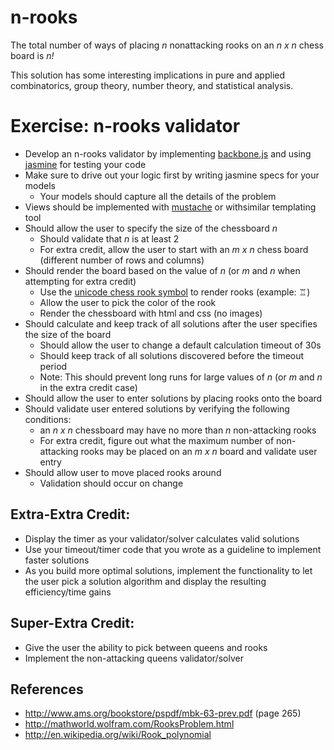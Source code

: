 # n-rooks

The total number of ways of placing _n_ nonattacking rooks on an _n x n_ chess board is _n!_

This solution has some interesting implications in pure and applied combinatorics, group theory, number theory, and statistical analysis.

# Exercise: n-rooks validator

* Develop an n-rooks validator by implementing [backbone.js](http://backbonejs.org/ "backbone.js") and using [jasmine](http://pivotal.github.com/jasmine/ "jasmine") for testing your code
* Make sure to drive out your logic first by writing jasmine specs for your models
  * Your models should capture all the details of the problem
* Views should be implemented with [mustache](http://mustache.github.com/ "mustache") or withsimilar templating tool
* Should allow the user to specify the size of the chessboard _n_
  * Should validate that _n_ is at least 2
  * For extra credit, allow the user to start with an _m x n_ chess board (different number of rows and columns)
* Should render the board based on the value of _n_ (or _m_ and _n_ when attempting for extra credit)
  * Use the [unicode chess rook symbol](http://en.wikipedia.org/wiki/Chess_symbols_in_Unicode "unicode chess symbols") to render rooks (example: &#9814;)
  * Allow the user to pick the color of the rook
  * Render the chessboard with html and css (no images) 
* Should calculate and keep track of all solutions after the user specifies the size of the board
  * Should allow the user to change a default calculation timeout of 30s
  * Should keep track of all solutions discovered before the timeout period
  * Note: This should prevent long runs for large values of _n_ (or _m_ and _n_ in the extra credit case)
* Should allow the user to enter solutions by placing rooks onto the board
* Should validate user entered solutions by verifying the following conditions:
  * an _n x n_ chessboard may have no more than _n_ non-attacking rooks
  * For extra credit, figure out what the maximum number of non-attacking rooks may be placed on an _m x n_ board and validate user entry
* Should allow user to move placed rooks around
  * Validation should occur on change

## Extra-Extra Credit:
* Display the timer as your validator/solver calculates valid solutions
* Use your timeout/timer code that you wrote as a guideline to implement faster solutions
* As you build more optimal solutions, implement the functionality to let the user pick a solution algorithm and display the resulting efficiency/time gains

## Super-Extra Credit:
* Give the user the ability to pick between queens and rooks
* Implement the non-attacking queens validator/solver

## References
* http://www.ams.org/bookstore/pspdf/mbk-63-prev.pdf (page 265)
* http://mathworld.wolfram.com/RooksProblem.html
* http://en.wikipedia.org/wiki/Rook_polynomial
